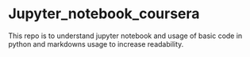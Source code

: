 # Jupyter_notebook_coursera

This repo is to understand jupyter notebook and usage of basic code in python and markdowns usage to increase readability.

